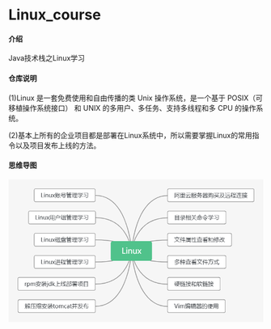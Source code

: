 # Linux_course

#### 介绍

Java技术栈之Linux学习

#### 仓库说明

(1)Linux 是一套免费使用和自由传播的类 Unix 操作系统，是一个基于 POSIX（可移植操作系统接口） 和 UNIX 的多用户、多任务、支持多线程和多 CPU 的操作系统。

(2)基本上所有的企业项目都是部署在Linux系统中，所以需要掌握Linux的常用指令以及项目发布上线的方法。

#### 思维导图

![image](https://github.com/CONTINUE12/Linux_course/blob/master/20.png)
